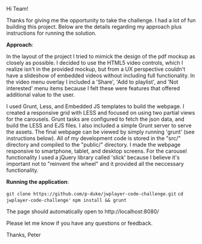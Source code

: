 Hi Team!

Thanks for giving me the opportunity to take the challenge. I had a lot of fun building this project. Below are the details regarding my approach plus instructions for running the solution.

**Approach**:

In the layout of the project I tried to mimick the design of the pdf mockup as closely as possible. I decided to use the HTML5 video controls, which I realize isn't
in the provided mockup, but from a UX perspective couldn't have a slideshow of embedded videos without including full functionality. In the video menu overlay I 
included a 'Share', 'Add to playlist', and 'Not interested' menu items because I felt these were features that offered additional value to the user.

I used Grunt, Less, and Embedded JS templates to build the webpage. I created a responsive grid with LESS and focused on using two partial views for the carousels. 
Grunt tasks are configured to fetch the json data, and build the LESS and EJS files. I also included a simple Grunt server to serve the assets. The final webpage can 
be viewed by simply running 'grunt' (see instructions below). All of my development code is stored in the "src/" directory and compiled to the "public/" directory. 
I made the webpage responsive to smartphone, tablet, and desktop screens. For the carousel functionality I used a jQuery library called 'slick' because I believe it's
important not to "reinvent the wheel" and it provided all the neccessary functionality.

**Running the application**:

`git clone https://github.com/p-duke/jwplayer-code-challenge.git`
`cd jwplayer-code-challenge'`
`npm install && grunt`

The page should automatically open to http://localhost:8080/

Please let me know if you have any questions or feedback.

Thanks,
Peter
